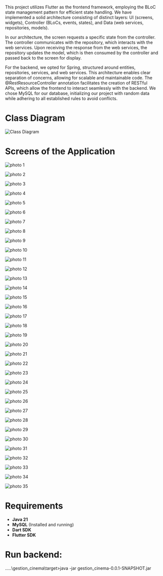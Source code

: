 This project utilizes Flutter as the frontend framework, employing the BLoC state management pattern for efficient state handling. We have implemented a solid architecture consisting of distinct layers: UI (screens, widgets), Controller (BLoCs, events, states), and Data (web services, repositories, models).

In our architecture, the screen requests a specific state from the controller. The controller communicates with the repository, which interacts with the web services. Upon receiving the response from the web services, the repository updates the model, which is then consumed by the controller and passed back to the screen for display.

For the backend, we opted for Spring, structured around entities, repositories, services, and web services. This architecture enables clear separation of concerns, allowing for scalable and maintainable code. The @RestResourceController annotation facilitates the creation of RESTful APIs, which allow the frontend to interact seamlessly with the backend. We chose MySQL for our database, initializing our project with random data while adhering to all established rules to avoid conflicts.

# Class Diagram

![Class Diagram](front_end_gestion_cinema/images/uml.png)

# Screens of the Application

![photo 1](front_end_gestion_cinema/images/1.png)

![photo 2](front_end_gestion_cinema/images/2.png)

![photo 3](front_end_gestion_cinema/images/3.png)

![photo 4](front_end_gestion_cinema/images/4.png)

![photo 5](front_end_gestion_cinema/images/5.png)

![photo 6](front_end_gestion_cinema/images/6.png)

![photo 7](front_end_gestion_cinema/images/7.png)

![photo 8](front_end_gestion_cinema/images/8.png)

![photo 9](front_end_gestion_cinema/images/9.png)

![photo 10](front_end_gestion_cinema/images/10.png)

![photo 11](front_end_gestion_cinema/images/11.png)

![photo 12](front_end_gestion_cinema/images/12.png)

![photo 13](front_end_gestion_cinema/images/13.png)

![photo 14](front_end_gestion_cinema/images/14.png)

![photo 15](front_end_gestion_cinema/images/15.png)

![photo 16](front_end_gestion_cinema/images/16.png)

![photo 17](front_end_gestion_cinema/images/17.png)

![photo 18](front_end_gestion_cinema/images/18.png)

![photo 19](front_end_gestion_cinema/images/19.png)

![photo 20](front_end_gestion_cinema/images/20.png)

![photo 21](front_end_gestion_cinema/images/21.png)

![photo 22](front_end_gestion_cinema/images/22.png)

![photo 23](front_end_gestion_cinema/images/23.png)

![photo 24](front_end_gestion_cinema/images/24.png)

![photo 25](front_end_gestion_cinema/images/25.png)

![photo 26](front_end_gestion_cinema/images/26.png)

![photo 27](front_end_gestion_cinema/images/27.png)

![photo 28](front_end_gestion_cinema/images/28.png)

![photo 29](front_end_gestion_cinema/images/29.png)

![photo 30](front_end_gestion_cinema/images/30.png)

![photo 31](front_end_gestion_cinema/images/31.png)

![photo 32](front_end_gestion_cinema/images/32.png)

![photo 33](front_end_gestion_cinema/images/33.png)

![photo 34](front_end_gestion_cinema/images/34.png)

![photo 35](front_end_gestion_cinema/images/35.png)

# Requirements

- **Java 21**
- **MySQL** (Installed and running)
- **Dart SDK**
- **Flutter SDK**

# Run backend:

.....\gestion_cinema\target>java -jar gestion_cinema-0.0.1-SNAPSHOT.jar



